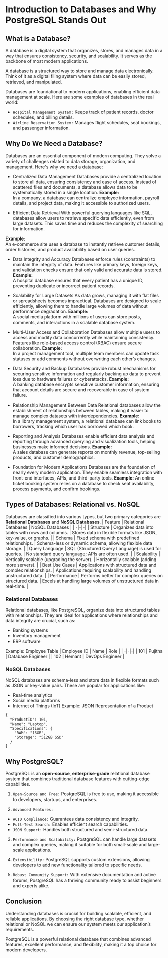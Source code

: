 # Introduction to Databases and Why PostgreSQL Stands Out

## What is a Database?
A database is a digital system that organizes, stores, and manages data in a way that ensures consistency, security, and scalability. It serves as the backbone of most modern applications.

A database is a structured way to store and manage data electronically. Think of it as a digital filing system where data can be easily stored, retrieved, and manipulated.

Databases are foundational to modern applications, enabling efficient data management at scale. Here are some examples of databases in the real world:
* `Hospital Management System:` Keeps track of patient records, doctor schedules, and billing details.
* `Airline Reservation System:` Manages flight schedules, seat bookings, and passenger information.

## Why Do We Need a Database?
Databases are an essential component of modern computing. They solve a variety of challenges related to data storage, organization, and management. Here's why we need a database:

* Centralized Data Management
Databases provide a centralized location to store all data, ensuring consistency and ease of access. Instead of scattered files and documents, a database allows data to be systematically stored in a single location.
**Example:**  
In a company, a database can centralize employee information, payroll details, and project data, making it accessible to authorized users.

* Efficient Data Retrieval
With powerful querying languages like SQL, databases allow users to retrieve specific data efficiently, even from large datasets. This saves time and reduces the complexity of searching for information.

**Example:**  
An e-commerce site uses a database to instantly retrieve customer details, order histories, and product availability based on user queries.

* Data Integrity and Accuracy
Databases enforce rules (constraints) to maintain the integrity of data. Features like primary keys, foreign keys, and validation checks ensure that only valid and accurate data is stored.
**Example:**  
A hospital database ensures that every patient has a unique ID, preventing duplicate or incorrect patient records.

* Scalability for Large Datasets
As data grows, managing it with flat files or spreadsheets becomes impractical. Databases are designed to scale efficiently, allowing them to handle large volumes of data without performance degradation.
**Example:**  
A social media platform with millions of users can store posts, comments, and interactions in a scalable database system.

* Multi-User Access and Collaboration
Databases allow multiple users to access and modify data concurrently while maintaining consistency. Features like role-based access control (RBAC) ensure secure collaboration.
**Example:**  
In a project management tool, multiple team members can update task statuses or add comments without overwriting each other’s changes.

* Data Security and Backup
Databases provide robust mechanisms for securing sensitive information and regularly backing up data to prevent loss due to hardware failures or cyberattacks.
**Example:**  
A banking database encrypts sensitive customer information, ensuring that account details are secure and recoverable in case of system failure.

* Relationship Management Between Data
Relational databases allow the establishment of relationships between tables, making it easier to manage complex datasets with interdependencies.
**Example:**  
In a library management system, a relational database can link books to borrowers, tracking which user has borrowed which book.

* Reporting and Analysis
Databases enable efficient data analysis and reporting through advanced querying and visualization tools, helping businesses make informed decisions.
**Example:**  
A sales database can generate reports on monthly revenue, top-selling products, and customer demographics.

* Foundation for Modern Applications
Databases are the foundation of nearly every modern application. They enable seamless integration with front-end interfaces, APIs, and third-party tools.
**Example:**
An online ticket booking system relies on a database to check seat availability, process payments, and confirm bookings.


## Types of Databases: Relational vs. NoSQL
Databases are classified into various types, but two primary categories are **Relational Databases** and **NoSQL Databases**.
| Feature | Relational Databases | NoSQL Databases |
| -|-|-|
|    Structure     |  Organizes data into tables with rows and columns. |  Stores data in flexible formats like JSON, key-value, or graphs.  |
|    Schema     |  Fixed schema with predefined relationships.  |  Schema-less or dynamic schema, allowing flexible data storage.  |
|    Query Language    |  SQL (Structured Query Language) is used for queries.  |  No standard query language; APIs are often used.  |
|    Scalability      |  Vertically scalable (upgrading the server).  |  Horizontally scalable (adding more servers).  |
|    Best Use Cases     |  Applications with structured data and complex relationships.  |  Applications requiring scalability and handling unstructured data.  |
|    Performance    |  Performs better for complex queries on structured data.  |  Excels at handling large volumes of unstructured data in real-time.  |

### Relational Databases
Relational databases, like PostgreSQL, organize data into structured tables with relationships. They are ideal for applications where relationships and data integrity are crucial, such as:
* Banking systems
* Inventory management
* ERP software

Example: Employee Table
| Employee ID | Name | Role |
| -|-|-|
|    101     |  Pujitha |  Database Engineer  |
|    102     |  Hemant |  DevOps Engineer  |

### NoSQL Databases
NoSQL databases are schema-less and store data in flexible formats such as JSON or key-value pairs. These are popular for applications like:
* Real-time analytics
* Social media platforms
* Internet of Things (IoT)
Example: JSON Representation of a Product
```
{  
  "ProductID": 101,  
  "Name": "Laptop",  
  "Specifications": {  
    "RAM": "16GB",  
    "Storage": "512GB SSD"  
  }  
}
```

## Why PostgreSQL?
PostgreSQL is an **open-source**, **enterprise-grade** relational database system that combines traditional database features with cutting-edge capabilities.

1. `Open-Source and Free:` PostgreSQL is free to use, making it accessible to developers, startups, and enterprises.

2. `Advanced Features:`
* `ACID Compliance:` Guarantees data consistency and integrity.
* `Full-Text Search:` Enables efficient search capabilities.
* `JSON Support:` Handles both structured and semi-structured data.

3. `Performance and Scalability:` PostgreSQL can handle large datasets and complex queries, making it suitable for both small-scale and large-scale applications.

4. `Extensibility:` PostgreSQL supports custom extensions, allowing developers to add new functionality tailored to specific needs.

5. `Robust Community Support:` With extensive documentation and active forums, PostgreSQL has a thriving community ready to assist beginners and experts alike.

## Conclusion
Understanding databases is crucial for building scalable, efficient, and reliable applications. By choosing the right database type, whether relational or NoSQL we can ensure our system meets our application’s requirements.

PostgreSQL is a powerful relational database that combines advanced features, excellent performance, and flexibility, making it a top choice for modern developers.